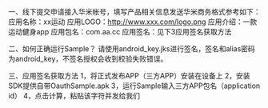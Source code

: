 一、线下提交申请接入华米帐号，填写产品相关信息发送华米商务格式参考如下：
应用名称：xx运动
应用LOGO：http://www.xxx.com/logo.png
应用介绍：一款运动健身app
应用包名：com.aa.cc
应用签名：见下3应用签名获取方法

二、如何正确运行Sample？
请使用android_key.jks进行签名，签名和alias密码为android_key，不签名授权会收到校验失败错误。

三、应用签名获取方法
1，将正式发布APP（三方APP）安装在设备上
2，安装SDK提供自带OauthSample.apk
3，运行Sample输入三方APP包名（application id）
4，点击计算，粘贴该字符并发给我们

